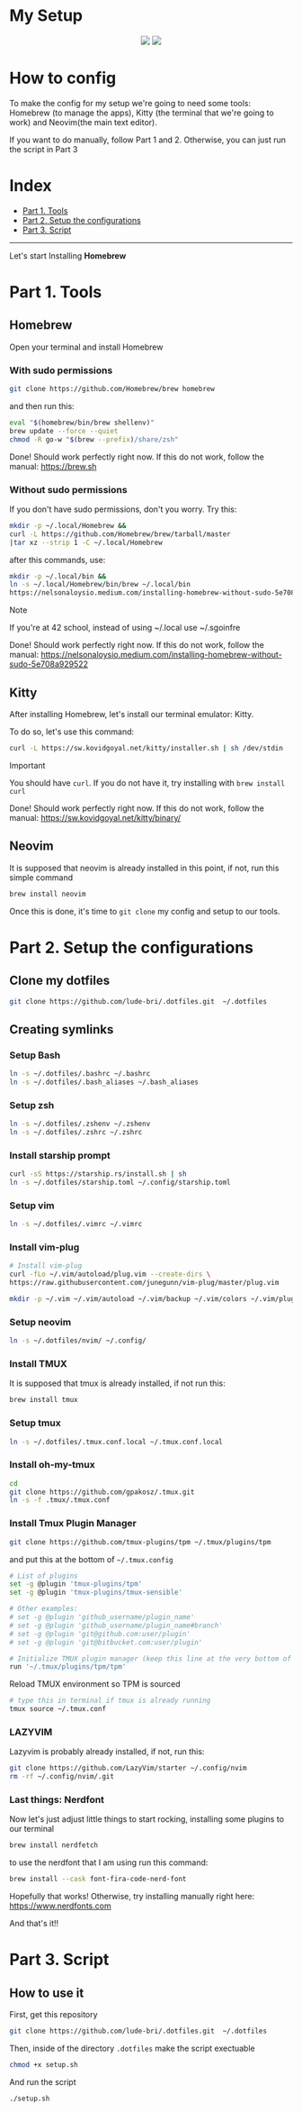 # My Setup

<p align="center">
	<img src="images/setup.png">
    <img src="images/setup2.png">
</p>

# How to config

To make the config for my setup we're going to need some tools: Homebrew (to manage the apps), Kitty (the terminal that we're going to work) and Neovim(the main text editor).

If you want to do manually, follow Part 1 and 2. Otherwise, you can just run the script in Part 3

# Index

<p>
    <ul>
    <li> <a href="#part-1-tools">Part 1. Tools</a></li>
    <li><a href="#part-2-setup-the-configurations">Part 2. Setup the configurations </a></li>
    <li><a href="#part-3-script">Part 3. Script</a></li>
    </ul>
</p>

___


Let's start Installing **Homebrew**

# Part 1. Tools

## Homebrew

Open your terminal and install Homebrew
### With sudo permissions
```bash
git clone https://github.com/Homebrew/brew homebrew
```
and then run this:
```bash
eval "$(homebrew/bin/brew shellenv)"
brew update --force --quiet
chmod -R go-w "$(brew --prefix)/share/zsh"
```

Done! Should work perfectly right now. If this do not work, follow the manual: https://brew.sh

### Without sudo permissions
If you don't have sudo permissions, don't you worry. Try this:

```bash
mkdir -p ~/.local/Homebrew &&
curl -L https://github.com/Homebrew/brew/tarball/master 
|tar xz --strip 1 -C ~/.local/Homebrew
```
after this commands, use:

```bash
mkdir -p ~/.local/bin &&
ln -s ~/.local/Homebrew/bin/brew ~/.local/bin
https://nelsonaloysio.medium.com/installing-homebrew-without-sudo-5e708a929522
```
>[!NOTE]
>If you're at 42 school, instead of using ~/.local use ~/.sgoinfre

Done! Should work perfectly right now. If this do not work, follow the manual: https://nelsonaloysio.medium.com/installing-homebrew-without-sudo-5e708a929522

## Kitty
After installing Homebrew, let's install our terminal emulator: Kitty.

To do so, let's use this command:

```bash
curl -L https://sw.kovidgoyal.net/kitty/installer.sh | sh /dev/stdin
```
>[!IMPORTANT]
>You should have `curl`. If you do not have it, try installing with `brew install curl`

Done! Should work perfectly right now. If this do not work, follow the manual: https://sw.kovidgoyal.net/kitty/binary/

## Neovim
It is supposed that neovim is already installed in this point, if not, run this simple command

```bash
brew install neovim
```

Once this is done, it's time to `git clone` my config and setup to our tools.

# Part 2. Setup the configurations

## Clone my dotfiles
```bash
git clone https://github.com/lude-bri/.dotfiles.git  ~/.dotfiles
```
## Creating symlinks

### Setup Bash
```bash
ln -s ~/.dotfiles/.bashrc ~/.bashrc
ln -s ~/.dotfiles/.bash_aliases ~/.bash_aliases
```
### Setup zsh
```bash
ln -s ~/.dotfiles/.zshenv ~/.zshenv
ln -s ~/.dotfiles/.zshrc ~/.zshrc
```
### Install starship prompt
```bash
curl -sS https://starship.rs/install.sh | sh
ln -s ~/.dotfiles/starship.toml ~/.config/starship.toml
```
### Setup vim
```bash
ln -s ~/.dotfiles/.vimrc ~/.vimrc
```

### Install vim-plug
```bash
# Install vim-plug
curl -fLo ~/.vim/autoload/plug.vim --create-dirs \
https://raw.githubusercontent.com/junegunn/vim-plug/master/plug.vim

mkdir -p ~/.vim ~/.vim/autoload ~/.vim/backup ~/.vim/colors ~/.vim/plugged
```

### Setup neovim
```bash
ln -s ~/.dotfiles/nvim/ ~/.config/
```

### Install TMUX
It is supposed that tmux is already installed, if not run this:

```bash
brew install tmux
```

### Setup tmux
```bash
ln -s ~/.dotfiles/.tmux.conf.local ~/.tmux.conf.local
```

### Install oh-my-tmux
```bash
cd
git clone https://github.com/gpakosz/.tmux.git
ln -s -f .tmux/.tmux.conf
```

### Install Tmux Plugin Manager
```bash
git clone https://github.com/tmux-plugins/tpm ~/.tmux/plugins/tpm
```

and put this at the bottom of `~/.tmux.config`
```bash
# List of plugins
set -g @plugin 'tmux-plugins/tpm'
set -g @plugin 'tmux-plugins/tmux-sensible'

# Other examples:
# set -g @plugin 'github_username/plugin_name'
# set -g @plugin 'github_username/plugin_name#branch'
# set -g @plugin 'git@github.com:user/plugin'
# set -g @plugin 'git@bitbucket.com:user/plugin'

# Initialize TMUX plugin manager (keep this line at the very bottom of tmux.conf)
run '~/.tmux/plugins/tpm/tpm'
```
Reload TMUX environment so TPM is sourced
```bash
# type this in terminal if tmux is already running
tmux source ~/.tmux.conf
```

### LAZYVIM
Lazyvim is probably already installed, if not, run this:

```bash
git clone https://github.com/LazyVim/starter ~/.config/nvim
rm -rf ~/.config/nvim/.git
```

### Last things: Nerdfont
Now let's just adjust little things to start rocking, installing some plugins to our terminal

```bash
brew install nerdfetch
```
to use the nerdfont that I am using run this command:

```bash
brew install --cask font-fira-code-nerd-font
```

Hopefully that works! Otherwise, try installing manually right here: https://www.nerdfonts.com

And that's it!!

# Part 3. Script

## How to use it
First, get this repository

```bash
git clone https://github.com/lude-bri/.dotfiles.git  ~/.dotfiles
```

Then, inside of the directory `.dotfiles` make the script exectuable

```bash
chmod +x setup.sh
```

And run the script

```bash
./setup.sh
```






